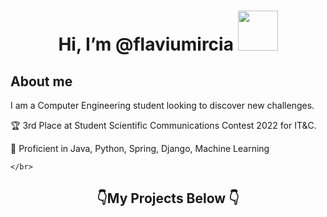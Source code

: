 # <h1 align="center"> Hi, I’m @flaviumircia <img src="https://user-images.githubusercontent.com/74871618/168467715-d959f504-7255-444b-a177-0a0b704ec455.gif" width="64">
></h1>
## About me
  I am a Computer Engineering student looking to discover new challenges.
  
  🏆 3rd Place at Student Scientific Communications Contest 2022 for IT&C.
  
  🧠 Proficient in Java, Python, Spring, Django, Machine Learning
  
    </br>
  <h2 align="center">👇My Projects Below 👇</h2>
  
<!---
flaviumircia/flaviumircia is a ✨ special ✨ repository because its `README.md` (this file) appears on your GitHub profile.
You can click the Preview link to take a look at your changes.
--->
